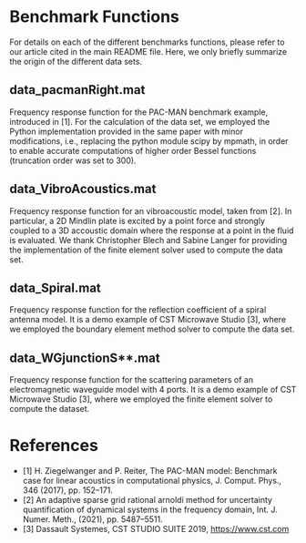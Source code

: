 # Benchmark Functions
For details on each of the different benchmarks functions, please refer to our article cited in the main README file. Here, we only briefly summarize the origin of the different data sets.

## data_pacmanRight.mat
Frequency response function for the PAC-MAN benchmark example, introduced in [1]. For the calculation of the data set, we employed the Python implementation provided in the same paper with minor modifications, i.e., replacing the python module scipy by mpmath, in order to enable accurate computations of higher order Bessel functions (truncation order was set to 300). 

## data_VibroAcoustics.mat
Frequency response function for an vibroacoustic model, taken from [2]. In particular, a 2D Mindlin plate is excited by a point force and strongly coupled to a 3D accoustic domain where the response at a point in the fluid is evaluated. We thank Christopher Blech and Sabine Langer for providing the implementation of the finite element solver used to compute the data set.

## data_Spiral.mat
Frequency response function for the reflection coefficient of a spiral antenna model. It is a demo example of CST Microwave Studio [3], where we employed the boundary element method solver to compute the data set.

## data_WGjunctionS**.mat
Frequency response function for the scattering parameters of an electromagnetic waveguide model with 4 ports. It is a demo example of CST Microwave Studio [3], where we employed the finite element solver to compute the dataset.


# References
- [1] H. Ziegelwanger and P. Reiter, The PAC-MAN model: Benchmark case for linear acoustics in computational physics, J. Comput. Phys., 346 (2017), pp. 152–171.
- [2] An adaptive sparse grid rational arnoldi method for uncertainty quantification of dynamical systems in the
frequency domain, Int. J. Numer. Meth., (2021), pp. 5487–5511.
- [3] Dassault Systemes, CST STUDIO SUITE 2019, https://www.cst.com
